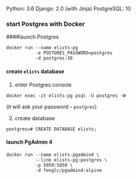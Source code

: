 
Python: 3.6
Django: 2.0 (with Jinja)
PostgreSQL: 10

### start Postgres with Docker

####launch Postgres
```
docker run --name elists-pg
           -e POSTGRES_PASSWORD=postgres
           -d postgres:10
```

#### create `elists` database

1. enter Postgres console
```
docker exec -it elists-pg psql -U postgres -W
```
(it will ask your password - `postgres`)

2. create database
```
postgres=# CREATE DATABASE elists;
```

#### launch PgAdmin 4
```
docker run --name elists-pgadmin4 \
           --link elists-pg:postgres \
           -p 5050:5050 \
           -d fenglc/pgadmin4:alpine
```

